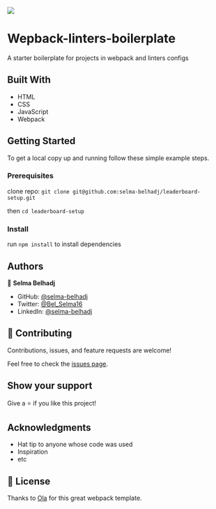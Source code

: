 ![](https://img.shields.io/badge/Microverse-blueviolet)

# Wepback-linters-boilerplate

A starter boilerplate for projects in webpack and linters configs

## Built With

- HTML
- CSS
- JavaScript
- Webpack

## Getting Started

To get a local copy up and running follow these simple example steps.

### Prerequisites

clone repo: `git clone git@github.com:selma-belhadj/leaderboard-setup.git`

then
`cd leaderboard-setup`

### Install

run `npm install` to install dependencies

## Authors

👤 **Selma Belhadj**

- GitHub: [@selma-belhadj](https://github.com/selma-belhadj)
- Twitter: [@Bel_Selma16](https://twitter.com/Bel_Selma16)
- LinkedIn: [@selma-belhadj](https://www.linkedin.com/in/selma-belhadj/)

## 🤝 Contributing

Contributions, issues, and feature requests are welcome!

Feel free to check the [issues page](../../issues/).

## Show your support

Give a ⭐️ if you like this project!

## Acknowledgments

- Hat tip to anyone whose code was used
- Inspiration
- etc

## 📝 License

Thanks to [Ola](https://github.com/netman5) for this great webpack template.

